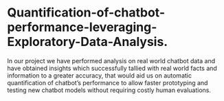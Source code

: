 # Quantification-of-chatbot-performance-leveraging-Exploratory-Data-Analysis.
In our project we have performed analysis on real world chatbot data and have obtained insights which successfully tallied with real world facts and information to a greater accuracy, that would aid us on automatic quantification of chatbot’s performance to allow faster prototyping and testing new chatbot models without requiring costly human evaluations.
